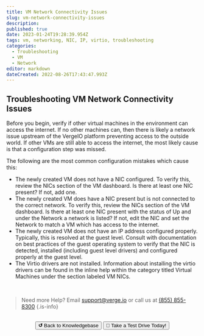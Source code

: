 ```yaml
---
title: VM Network Connectivity Issues
slug: vm-network-connectivity-issues
description: 
published: true
date: 2023-01-24T19:28:39.954Z
tags: vm, networking, NIC, IP, virtio, troubleshooting
categories:
  - Troubleshooting
  - VM
  - Network
editor: markdown
dateCreated: 2022-08-26T17:43:47.993Z
---
```


## Troubleshooting VM Network Connectivity Issues

Before you begin, verify if other virtual machines in the environment can access the internet. If no other machines can, then there is likely a network issue upstream of the VergeIO platform preventing access to the outside world. 
If other VMs are still able to access the internet, the most likely cause is that a configuration step was missed.

The following are the most common configuration mistakes which cause this:
- The newly created VM does not have a NIC configured. To verify this, review the NICs section of the VM dashboard.  Is there at least one NIC present? If not, add one.
- The newly created VM does have a NIC present but is not connected to the correct network.  To verify this, review the NICs section of the VM dashboard.  Is there at least one NIC present with the status of Up and under the Network a network is listed?  If not, edit the NIC and set the Network to match a VM which has access to the internet.
- The newly created VM does not have an IP address configured properly.   Typically, this is resolved at the guest level.  Consult with documentation on best practices of the guest operating system to verify that the NIC is detected, installed (including guest level drivers) and configured properly at the guest level.
- The Virtio drivers are not installed. Information about installing the virtio drivers can be found in the inline help within the category titled Virtual Machines under the section labeled VM NICs.

<br>

> Need more Help? Email <a href="mailto:support@verge.io?subject=Support Inquiry" target="_blank" rel="noopener noreferrer">support@verge.io</a> or call us at <a href="tel:+855-855-8300">(855) 855-8300</a>
{.is-info}

<br>
<div style="text-align: center">
  <a href="https://wiki.verge.io/en/public/kb"><button class="button-grey"> <b>↺</b> Back to Knowledgebase</button></a>
<a href="https://www.verge.io/test-drive"><button class="button-orange">🚗 Take a Test Drive Today!</button></a>
</div>